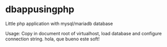 # dbappusingphp
Little php application with mysql/mariadb database

Usage: Copy in document root of virtualhost, load database and configure connection string.
hola, que bueno este soft!
